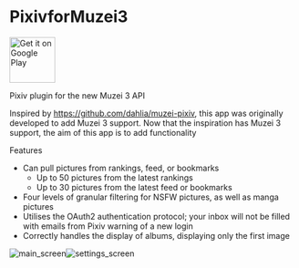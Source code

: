 # PixivforMuzei3

[<img src="https://play.google.com/intl/en_us/badges/images/generic/en_badge_web_generic.png"
      alt="Get it on Google Play"
      height="80">][googlePlay]
      
[googlePlay]: https://play.google.com/store/apps/details?id=com.antony.muzei.pixiv&pcampaignid=MKT-Other-global-all-co-prtnr-py-PartBadge-Mar2515-1

Pixiv plugin for the new Muzei 3 API

Inspired by https://github.com/dahlia/muzei-pixiv, this app was originally developed to add Muzei 3 support. Now that the inspiration has Muzei 3 support, the aim of this app is to add functionality

Features
  - Can pull pictures from rankings, feed, or bookmarks
    - Up to 50 pictures from the latest rankings
    - Up to 30 pictures from the latest feed or bookmarks
  - Four levels of granular filtering for NSFW pictures, as well as manga pictures
  - Utilises the OAuth2 authentication protocol; your inbox will not be filled with emails from Pixiv warning of a new login
  - Correctly handles the display of albums, displaying only the first image

![main_screen](https://github.com/yellowbluesky/PixivforMuzei3/blob/master/artwork/main.png)![settings_screen](https://github.com/yellowbluesky/PixivforMuzei3/blob/master/artwork/settings.png)
